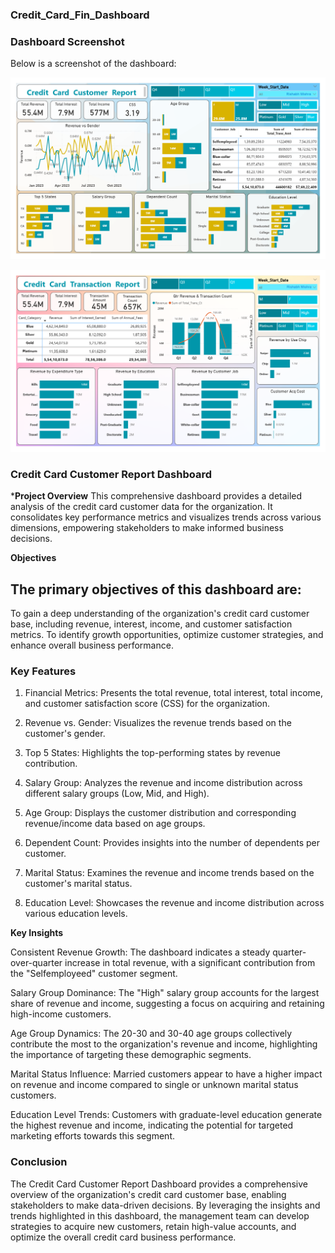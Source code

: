 ### **Credit_Card_Fin_Dashboard**
### Dashboard Screenshot
Below is a screenshot of the dashboard:

![credit card customer report Dashboard](https://github.com/Asawari-Nannaware/Credit_Card_Fin_Dashboard/blob/main/Credit%20card%20customer%20report.png)

![credit card customer report Dashboard](https://github.com/Asawari-Nannaware/Credit_Card_Fin_Dashboard/blob/main/credit%20card%20transaction%20report.png)

### **Credit Card Customer Report Dashboard**
***Project Overview**
This comprehensive dashboard provides a detailed analysis of the credit card customer data for the organization. It consolidates key performance metrics and visualizes trends across various dimensions, empowering stakeholders to make informed business decisions.

**Objectives**

## The primary objectives of this dashboard are:

To gain a deep understanding of the organization's credit card customer base, including revenue, interest, income, and customer satisfaction metrics.
To identify growth opportunities, optimize customer strategies, and enhance overall business performance.

### **Key Features**

 1. Financial Metrics: Presents the total revenue, total interest, total income, and customer satisfaction score (CSS) for the organization.

 2. Revenue vs. Gender: Visualizes the revenue trends based on the customer's gender.

 3. Top 5 States: Highlights the top-performing states by revenue contribution.

 4. Salary Group: Analyzes the revenue and income distribution across different salary groups (Low, Mid, and High).

 5. Age Group: Displays the customer distribution and corresponding revenue/income data based on age groups.

 6. Dependent Count: Provides insights into the number of dependents per customer.

 7. Marital Status: Examines the revenue and income trends based on the customer's marital status.

 8. Education Level: Showcases the revenue and income distribution across various education levels.

 **Key Insights**

Consistent Revenue Growth: The dashboard indicates a steady quarter-over-quarter increase in total revenue, with a significant contribution from the "Selfemployeed" customer segment.

Salary Group Dominance: The "High" salary group accounts for the largest share of revenue and income, suggesting a focus on acquiring and retaining high-income customers.

Age Group Dynamics: The 20-30 and 30-40 age groups collectively contribute the most to the organization's revenue and income, highlighting the importance of targeting these demographic segments.

Marital Status Influence: Married customers appear to have a higher impact on revenue and income compared to single or unknown marital status customers.

Education Level Trends: Customers with graduate-level education generate the highest revenue and income, indicating the potential for targeted marketing efforts towards this segment.

### **Conclusion**

The Credit Card Customer Report Dashboard provides a comprehensive overview of the organization's credit card customer base, enabling stakeholders to make data-driven decisions. By leveraging the insights and trends highlighted in this dashboard, the management team can develop strategies to acquire new customers, retain high-value accounts, and optimize the overall credit card business performance.
